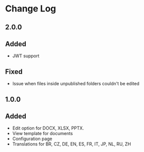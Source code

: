 # Change Log

## 2.0.0
## Added
 - JWT support
## Fixed
 - Issue when files inside unpublished folders couldn't be edited

## 1.0.0
## Added
 - Edit option for DOCX, XLSX, PPTX.
 - View template for documents
 - Configuration page
 - Translations for BR, CZ, DE, EN, ES, FR, IT, JP, NL, RU, ZH